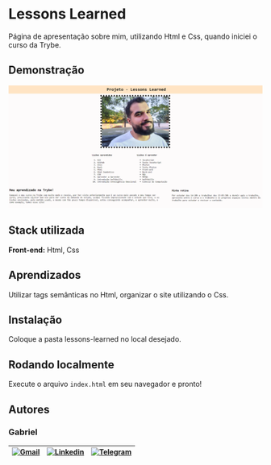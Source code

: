 # Lessons Learned

Página de apresentação sobre mim, utilizando Html e Css, quando iniciei o curso da Trybe.
## Demonstração

![Desktop](./lessons-learned.PNG)

## Stack utilizada

**Front-end:** Html, Css


## Aprendizados

Utilizar tags semânticas no Html, organizar o site utilizando o Css.
## Instalação

Coloque a pasta lessons-learned no local desejado.

## Rodando localmente

Execute o arquivo `index.html` em seu navegador e pronto!

## Autores
### Gabriel

| [![Gmail](https://img.shields.io/badge/Gmail-D14836?style=for-the-badge&logo=gmail&logoColor=white)](mailto:gabrielpbenedicto@gmail.com) | [![Linkedin](https://img.shields.io/badge/LinkedIn-0077B5?style=for-the-badge&logo=linkedin&logoColor=white)](https://www.linkedin.com/in/gabrielbenedicto/) | [![Telegram](https://img.shields.io/badge/Telegram-2CA5E0?style=for-the-badge&logo=telegram&logoColor=white)](https://t.me/gabrielbenedicto) |
| ------|-------|-----|
